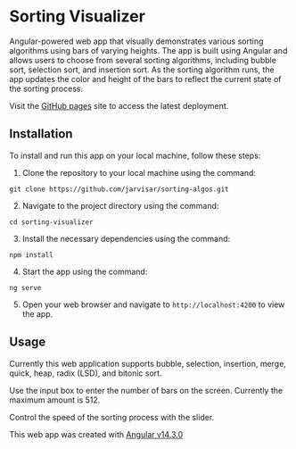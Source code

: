 # Sorting Visualizer

Angular-powered web app that visually demonstrates various sorting algorithms using bars of varying heights. The app is built using Angular and allows users to choose from several sorting algorithms, including bubble sort, selection sort, and insertion sort. As the sorting algorithm runs, the app updates the color and height of the bars to reflect the current state of the sorting process.

Visit the [GitHub pages](https://jarvisar.github.io/sorting-algos/) site to access the latest deployment.


## Installation

To install and run this app on your local machine, follow these steps:

1. Clone the repository to your local machine using the command:

`git clone https://github.com/jarvisar/sorting-algos.git`

2. Navigate to the project directory using the command:

`cd sorting-visualizer`

3. Install the necessary dependencies using the command:

`npm install`

4. Start the app using the command:

`ng serve`

5. Open your web browser and navigate to `http://localhost:4200` to view the app.

## Usage

Currently this web application supports bubble, selection, insertion, merge, quick, heap, radix (LSD), and bitonic sort. 

Use the input box to enter the number of bars on the screen. Currently the maximum amount is 512. 

Control the speed of the sorting process with the slider.

This web app was created with [Angular v14.3.0](https://angular.io/)
